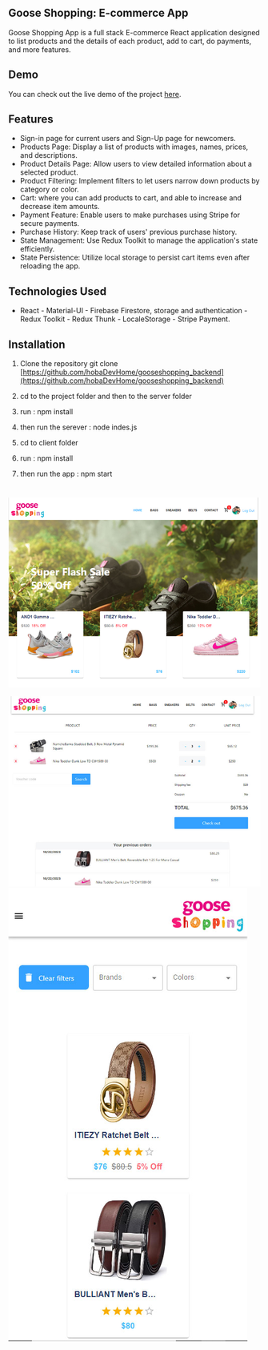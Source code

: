 ## Goose Shopping: E-commerce App

Goose Shopping App is a full stack E-commerce React application designed to list products and the details of each product, add to cart, do payments, and more features.


## Demo

You can check out the live demo of the project [here](https://goose-shopping.netlify.app/).

## Features

- Sign-in page for current users and Sign-Up page for newcomers.
- Products Page: Display a list of products with images, names, prices, and descriptions.
- Product Details Page: Allow users to view detailed information about a selected product.
- Product Filtering: Implement filters to let users narrow down products by category or color.
- Cart: where you can add products to cart, and able to increase and decrease item amounts.
- Payment Feature: Enable users to make purchases using Stripe for secure payments.
- Purchase History: Keep track of users' previous purchase history.
- State Management: Use Redux Toolkit to manage the application's state efficiently.
- State Persistence: Utilize local storage to persist cart items even after reloading the app.

## Technologies Used

- React - Material-UI - Firebase Firestore, storage and authentication - Redux Toolkit - Redux Thunk - LocaleStorage - Stripe Payment.

## Installation
  1. Clone the repository
git clone [https://github.com/hobaDevHome/gooseshopping_backend](https://github.com/hobaDevHome/gooseshopping_backend)

2. cd to the project folder and then to the server folder
3. run : npm install
4. then run the serever :  node indes.js
5. cd to client folder
6. run : npm install
7. then run the app : npm start       
#
#

![alt text](https://github.com/hobaDevHome/gooseshopping_backend/blob/master/client/public/images/sc-0.jpg)

![alt text](https://github.com/hobaDevHome/gooseshopping_backend/blob/master/client/public/images/sc-2.jpg)
![alt text](https://github.com/hobaDevHome/gooseshopping_backend/blob/master/client/public/images/sc-3.jpg)

